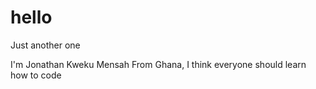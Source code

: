 # hello
Just another one

I'm Jonathan Kweku Mensah
From Ghana, I think everyone should learn how to code 
